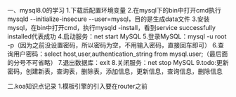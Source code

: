 一、mysql8.0的学习
    1.下载后配置环境变量
    2.在mysql下的bin中打开cmd执行mysqld --initialize-insecure --user=mysql，目的是生成data文件
    3.安装mysql，在bin中打开cmd，执行mysqld -install，看到service successfully installed代表成功
    4.启动服务：net start MySQL
    5.登录MySQL：mysql -u root -p（因为之前没设置密码，所以密码为空，不用输入密码，直接回车即可）
    6.查询用户密码：select host,user,authentication_string from mysql.user;（最后面的分号不可省略）
    7.退出数据库：exit
    8.关闭服务：net stop MySQL
    9.todo:更新密码，创建新表，查询表，删除表，添加信息，更新信息，查询信息，删除信息

二.koa知识点记录
    1.模板引擎的引入要在router之前